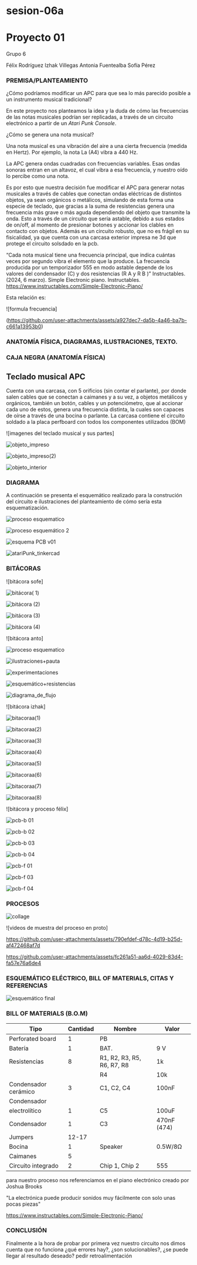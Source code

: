 # sesion-06a
# Proyecto 01 

Grupo 6 

Félix Rodríguez
Izhak Villegas
Antonia Fuentealba
Sofía Pérez

### PREMISA/PLANTEAMIENTO

¿Cómo podríamos modificar un APC para que sea lo más parecido posible a un instrumento musical tradicional?

En este proyecto nos planteamos la idea y la duda de cómo las frecuencias de las notas musicales podrían ser replicadas, a través de un circuito electrónico a partir de un _Atari Punk Console_.

¿Cómo se genera una nota musical?

Una nota musical es una vibración del aire a una cierta frecuencia (medida en Hertz). Por ejemplo, la nota La (A4) vibra a 440 Hz.

La APC genera ondas cuadradas con frecuencias variables. Esas ondas sonoras entran en un altavoz, el cual vibra a esa frecuencia, y nuestro oído lo percibe como una nota. 

Es por esto que nuestra decisión fue modificar el APC  para generar notas musicales a través de cables que conectan ondas eléctricas de distintos objetos, ya sean orgánicos o metálicos, simulando de esta forma una especie de teclado, que gracias a la suma de resistencias genera una frecuencia más grave o más aguda dependiendo del objeto que transmite la onda. Esto a través de un circuito que sería astable, debido a sus estados de on/off, al momento de presionar botones y accionar los clables en contacto con objetos. Además es un circuito robusto, que no es frágil en su fisicalidad, ya que cuenta con una carcasa exterior impresa ne 3d que protege el circuito solsdado en la pcb.


“Cada nota musical tiene una frecuencia principal, que indica cuántas veces por segundo vibra el elemento que la produce. La frecuencia producida por un temporizador 555 en modo astable depende de los valores del condensador (C) y dos resistencias (R A  y R B )”
Instructables. (2024, 6 marzo). 
Simple Electronic piano. Instructables. https://www.instructables.com/Simple-Electronic-Piano/ 


Esta relación es:

![formula frecuencia]

(https://github.com/user-attachments/assets/a927dec7-da5b-4a46-ba7b-c661a13953b0)


### ANATOMÍA FÍSICA, DIAGRAMAS, ILUSTRACIONES, TEXTO.

### CAJA NEGRA (ANATOMÍA FÍSICA)

## Teclado musical APC

Cuenta con una carcasa, con 5 orificios (sin contar el parlante), por donde salen cables que se conectan a caimanes y a su vez, a objetos metálicos y orgánicos, también un botón, cables y un potenciómetro, que al accionar cada uno de estos, genera una frecuencia distinta, la cuales son capaces de oírse a través de una bocina o parlante.
La carcasa contiene el circuito soldado a la placa perfboard con todos los componentes utilizados (BOM) 

![imagenes del teclado musical y sus partes]

![objeto_impreso](https://github.com/user-attachments/assets/6cefe40c-f04d-4942-ad06-59c471b750db)

![objeto_impreso(2)](https://github.com/user-attachments/assets/a9d3763a-ff72-4b65-8ec3-7df49ac4e816)

![objeto_interior](https://github.com/user-attachments/assets/03c8000e-0451-456f-9254-ddd9455dddd3)


### DIAGRAMA

A continuación se presenta el esquemático realizado para la construción del circuito e ilustraciones del planteamiento de cómo sería esta esquematización.

![proceso esquematico](https://github.com/user-attachments/assets/efa2b254-972b-4659-a288-a0179d86cc8a)

![proceso esquemático 2](https://github.com/user-attachments/assets/0f6e6ea2-a143-4246-bc55-a771e96a44b0)

![esquema PCB v01](https://github.com/user-attachments/assets/7bd40cd4-ea5f-4d39-ab66-42cd65187ce7)

![atariPunk_tinkercad](https://github.com/user-attachments/assets/b9c7a5fb-ebcf-4578-bf73-661e21ace227)


### BITÁCORAS

![bitácora sofe]

![bitácora( 1)](https://github.com/user-attachments/assets/308d73b3-f04f-4ee4-b46c-71aef1f205b1)

![bitácora (2)](https://github.com/user-attachments/assets/a54c759f-bac9-443e-8253-7e9f78df3693)

![bitácora (3)](https://github.com/user-attachments/assets/b6a5a372-3fe6-46d3-9e5a-aba47dcb8586)

![bitácora (4)](https://github.com/user-attachments/assets/5beb6233-d07a-400c-8922-deabe9f41276)

![bitácora anto]

![proceso esquematico](https://github.com/user-attachments/assets/9ec37cbc-8700-440d-84ee-4a30ac33551b)

![ilustraciones+pauta](https://github.com/user-attachments/assets/d9cf7cdb-72ed-40ac-83de-da013afd2faf)

![experimentaciones](https://github.com/user-attachments/assets/a57aadb4-f099-4764-8776-6155a9fbd3c1)

![esquemático+resistencias](https://github.com/user-attachments/assets/8d21b44e-217e-4f1e-8ace-e8740c008f11)

![diagrama_de_flujo](https://github.com/user-attachments/assets/0a261737-c85c-4d27-971f-a1185fb84180)

![bitácora izhak]

![bitacoraa(1)](https://github.com/user-attachments/assets/06cbf094-a9fa-44b5-87fa-650e759eabd5)

![bitacoraa(2)](https://github.com/user-attachments/assets/815f0466-ced7-4b66-97cc-6851563e4a50)

![bitacoraa(3)](https://github.com/user-attachments/assets/47a7b342-b060-4438-a8bc-2e5703b43a73)

![bitacoraa(4)](https://github.com/user-attachments/assets/f74de39b-bef5-4579-8424-3f14ba285eb7)

![bitacoraa(5)](https://github.com/user-attachments/assets/c6b54ba0-879a-471b-b8ae-ae4732195bc2)

![bitacoraa(6)](https://github.com/user-attachments/assets/b74d0fad-4f96-480a-8419-d0bd0416c4f9)

![bitacoraa(7)](https://github.com/user-attachments/assets/b7f42ee8-18b5-47a8-b49b-ed2d7ca859a8)

![bitacoraa(8)](https://github.com/user-attachments/assets/eca564ee-980d-4eb8-9bf2-099fae8443c9)

![bitácora y proceso félix]

![pcb-b 01](https://github.com/user-attachments/assets/9e0722f8-1cba-4608-b3e8-b46a80050a03)

![pcb-b 02](https://github.com/user-attachments/assets/08aa160f-f32e-4c70-8910-ef2a5756bd00)

![pcb-b 03](https://github.com/user-attachments/assets/3692d526-e061-493c-bda7-4fcf1c285bd3)

![pcb-b 04](https://github.com/user-attachments/assets/2d4d658b-507f-4b8d-8191-4c719357a0cf)

![pcb-f 01](https://github.com/user-attachments/assets/a9feff96-f1c3-4061-96da-79095294b415)

![pcb-f 03](https://github.com/user-attachments/assets/0c6f8559-4a3a-4312-9c8b-f48caa01b51e)

![pcb-f 04](https://github.com/user-attachments/assets/be324029-0bbd-4957-a359-221dfb8833fd)

### PROCESOS

![collage](https://github.com/user-attachments/assets/fdcaa42d-2d9e-4889-bf8a-62206cc4c7d6)

![videos de muestra del proceso en proto]

https://github.com/user-attachments/assets/790efdef-d78c-4d19-b25d-af472468af7d

https://github.com/user-attachments/assets/fc261a51-aa6d-4029-83d4-fa57e76a6de4


### ESQUEMÁTICO ELÉCTRICO, BILL OF MATERIALS, CITAS Y REFERENCIAS

![esquemático final](https://github.com/user-attachments/assets/2b33f657-323f-4d00-a9f6-1db51bee0faa)

### BILL OF MATERIALS (B.O.M)

| Tipo                  | Cantidad | Nombre                  | Valor      |
|-----------------------|----------|-------------------------|------------|
| Perforated board      | 1        | PB                      |            |
| Batería               | 1        | BAT.                    | 9 V        |
| Resistencias          | 8        | R1, R2, R3, R5, R6, R7, R8 | 1k      |
|                       |          | R4                      | 10k        |
| Condensador cerámico  | 3        | C1, C2, C4              | 100nF      |
| Condensador 
  electrolítico         | 1        | C5                      | 100uF      |
| Condensador           | 1        | C3                      | 470nF (474)|
| Jumpers               | 12-17    |                         |            |
| Bocina                | 1        | Speaker                 | 0.5W/8Ω    |
| Caimanes              | 5        |                         |            |
| Circuito integrado    | 2        | Chip 1, Chip 2          | 555        |

para nuestro proceso nos referenciamos en el piano electrónico creado por Joshua Brooks

"La electrónica puede producir sonidos muy fácilmente con solo unas pocas piezas"

https://www.instructables.com/Simple-Electronic-Piano/ 

### CONCLUSIÓN 

Finalmente a la hora de probar por primera vez nuestro circuito nos dimos cuenta que no funciona
¿qué errores hay?, ¿son solucionables?, ¿se puede llegar al resultado deseado?
pedir retroalimentación



